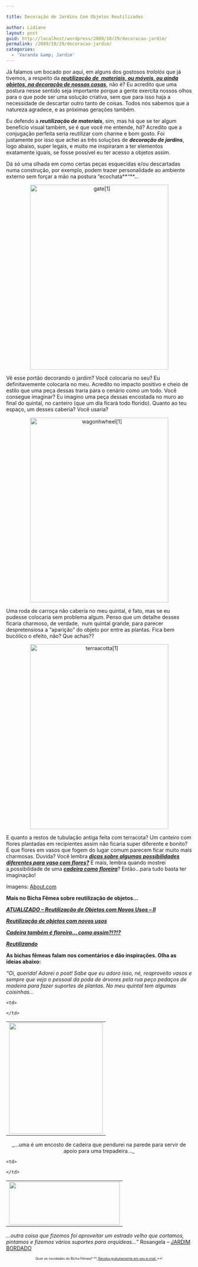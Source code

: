 ```yaml
---

title: Decoração de Jardins Com Objetos Reutilizados

author: Lidiane
layout: post
guid: http://localhost/wordpress/2009/10/29/decoracao-jardim/
permalink: /2009/10/29/decoracao-jardim/
categories:
  - 'Varanda &amp; Jardim'
---
```

Já falamos um bocado por aqui, em alguns dos gostosos _trololós_ que já tivemos, a respeito da <a href="http://www.trololodemulher.com.br/2009/10/07/reutilizao-de-objetos-com-novos-usos-ii/" target="_self">**_reutilização de  materiais, ou móveis, ou ainda objetos, na decoração de nossas casas_**</a>, não é? Eu acredito que uma postura nesse sentido seja importante porque a gente exercita nossos olhos para o que pode ser uma solução criativa, sem que para isso haja a necessidade de descartar outro tanto de coisas. Todos nós sabemos que a natureza agradece, e as próximas gerações também.

Eu defendo a **_reutilização de materiais_**, sim, mas há que se ter algum benefício visual também, se é que você me entende, _hã_? Acredito que a conjugação perfeita seria reutilizar com charme e bom gosto. Foi justamente por isso que achei as três soluções de **_decoração de jardins_**, logo abaixo, super legais, e muito me inspiraram a ter elementos exatamente iguais, se fosse possível eu ter acesso a objetos assim.

Dá só uma olhada em como certas peças esquecidas e/ou descartadas numa construção, por exemplo, podem trazer personalidade ao ambiente externo sem forçar a mão na postura &#8220;ecochata**_&#8220;_**…

<p style="text-align: center;">
  <img class="size-full wp-image-2762  aligncenter" title="gate[1]" src="http://www.trololodemulher.com.br/blog/wp-content/uploads/2009/10/gate1.jpg" alt="gate[1]" width="375" height="500" />
</p>

Vê esse portão decorando o jardim? Você colocaria no seu? Eu definitavemente colocaria no meu. Acredito no impacto positivo e cheio de estilo que uma peça dessas traria para o cenário como um todo. Você consegue imaginar? Eu imagino uma peça dessas encostada no muro ao final do quintal, no canteiro (que um dia ficará todo florido). Quanto ao teu espaço, um desses caberia? Você usaria?

<p style="text-align: center;">
  <img class="size-full wp-image-2764  aligncenter" title="wagonhwheel[1]" src="http://www.trololodemulher.com.br/blog/wp-content/uploads/2009/10/wagonhwheel1.jpg" alt="wagonhwheel[1]" width="375" height="500" />
</p>

Uma roda de carroça não caberia no meu quintal, é fato, mas se eu pudesse colocaria sem problema algum. Penso que um detalhe desses ficaria charmoso, de verdade,  num quintal grande, para parecer despretensiosa a &#8220;aparição&#8221; do objeto por entre as plantas. Fica bem bucólico o efeito, não? Que achas??

<p style="text-align: center;">
  <img class="size-full wp-image-2766  aligncenter" title="terraacotta[1]" src="http://www.trololodemulher.com.br/blog/wp-content/uploads/2009/10/terraacotta1.jpg" alt="terraacotta[1]" width="375" height="500" />
</p>

E quanto a restos de tubulação antiga feita com terracota? Um canteiro com flores plantadas em recipientes assim não ficaria super diferente e bonito? É que flores em vasos que fogem do lugar comum parecem ficar muito mais charmosas. Duvida? Você lembra <a href="http://www.trololodemulher.com.br/2009/02/15/sim-falei-das-flores/" target="_self">**_dicas sobre algumas possibilidades diferentes para vaso com flores?_**</a> E mais, lembra quando mostrei a<a href="http://www.trololodemulher.com.br/2009/02/23/cadeira-tambm-floreira-como-assim/" target="_self"> </a>possibilidade de uma **_<a href="http://www.trololodemulher.com.br/2009/02/23/cadeira-tambm-floreira-como-assim/" target="_self">cadeira como floreira</a>_**? Então&#8230;para tudo basta ter imaginação!

Imagens: [About.com](http://www.about.com/) 

**Mais no Bicha Fêmea sobre reutilização de objetos&#8230;**

<a href="http://www.trololodemulher.com.br/2009/10/07/reutilizao-de-objetos-com-novos-usos-ii/" target="_self">**_ATUALIZADO – Reutilização de Objetos com Novos Usos – II_**</a>

**_<a href="http://www.trololodemulher.com.br/2009/10/06/reutilizacao-de-objetos-com-novos-usos/" target="_self">Reutilização de objetos com novos usos</a>_**

<a href="http://www.trololodemulher.com.br/2009/02/23/cadeira-tambm-floreira-como-assim/" target="_self">**_Cadeira também é floreira… como assim?!?!?_**</a>

**_<a href="http://www.trololodemulher.com.br/2009/01/28/reutilizando/" target="_self">Reutilizando</a>_**

**As bichas fêmeas falam nos comentários e dão inspirações. Olha as ideias abaixo:**

_&#8220;Oi, querida! Adorei o post! Sabe que eu adoro isso, né, reaproveito vasos e sempre que vejo o pessoal da poda de árvores pela rua peço pedaços de madeira para fazer suportes de plantas. No meu quintal tem algumas coisinhas&#8230;_

<table align="center">
  <tr>
    <td>
      <a href="http://www.trololodemulher.com.br/blog/wp-content/uploads/2010/05/cadeira-jardim.jpg"><img class="alignnone size-medium wp-image-4686" title="cadeira jardim" src="http://www.trololodemulher.com.br/blog/wp-content/uploads/2010/05/cadeira-jardim-254x300.jpg" alt="" width="254" height="300" /></a>
    </td>
    
    <td>
       
    </td>
  </tr>
</table>

<p style="text-align: center;">
  _&#8230;uma é um encosto de cadeira que pendurei na parede para servir de apoio para uma trepadeira&#8230;_
</p>

<table align="center">
  <tr>
    <td>
      <a href="http://www.trololodemulher.com.br/blog/wp-content/uploads/2010/05/suporte-orquideas-reaproveitado.jpg"><img class="alignnone size-medium wp-image-4687" title="suporte orquídeas reaproveitado" src="http://www.trololodemulher.com.br/blog/wp-content/uploads/2010/05/suporte-orquideas-reaproveitado-300x116.jpg" alt="" width="300" height="116" /></a>
    </td>
    
    <td>
       
    </td>
  </tr>
</table>

_&#8230;outra coisa que fizemos foi aproveitar um estrado velho que cortamos, pintamos e fizemos vários suportes para orquídeas&#8230;&#8221;_ Rosangela &#8211; [JARDIM BORDADO](http://jardimbordado-pintandoebordando.blogspot.com/) 

<p style="text-align: center;">
  <span style="font-size: xx-small;">Quer as novidades do Bicha Fêmea? **_<a href="http://feedburner.google.com/fb/a/mailverify?uri=blogbichafemea&loc=pt_BR">Receba gratuitamente em seu e-mail</a>_**!</span>
</p>